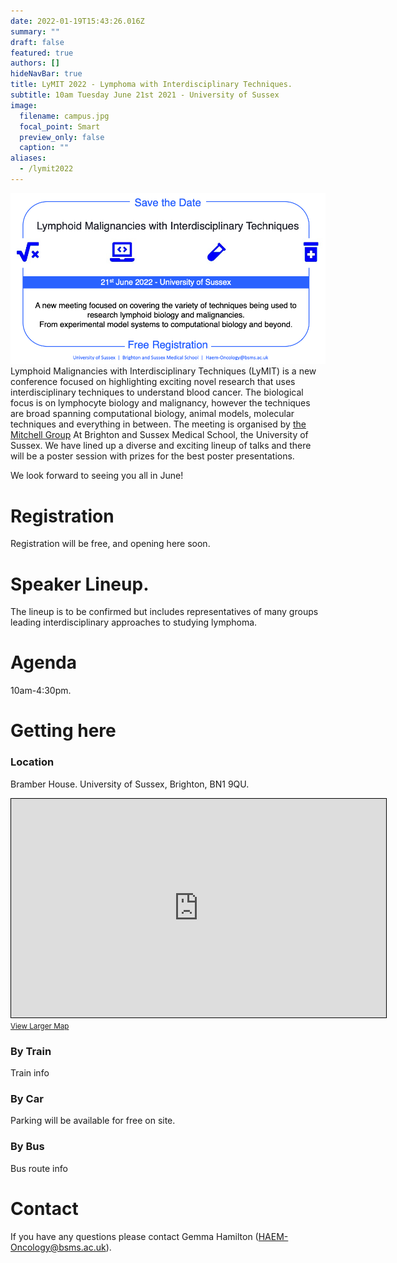 ```yaml
---
date: 2022-01-19T15:43:26.016Z
summary: ""
draft: false
featured: true
authors: []
hideNavBar: true
title: LyMIT 2022 - Lymphoma with Interdisciplinary Techniques.
subtitle: 10am Tuesday June 21st 2021 - University of Sussex
image:
  filename: campus.jpg
  focal_point: Smart
  preview_only: false
  caption: ""
aliases:
  - /lymit2022
---
```

![](savethedate2.png)
Lymphoid Malignancies with Interdisciplinary Techniques (LyMIT) is a new conference focused on highlighting exciting novel research that uses interdisciplinary techniques to understand blood cancer. The biological focus is on lymphocyte biology and malignancy, however the techniques are broad spanning computational biology, animal models, molecular techniques and everything in between. The meeting is organised by [the Mitchell Group](/) At Brighton and Sussex Medical School, the University of Sussex. We have lined up a diverse and exciting lineup of talks and there will be a poster session with prizes for the best poster presentations.

We look forward to seeing you all in June!

# Registration

Registration will be free, and opening here soon.

# Speaker Lineup.

The lineup is to be confirmed but includes representatives of many groups leading interdisciplinary approaches to studying lymphoma.

# Agenda

10am-4:30pm.

# Getting here

### Location

Bramber House. University of Sussex, Brighton, BN1 9QU.

<iframe width="600" height="350" frameborder="0" scrolling="no" marginheight="0" marginwidth="0" src="https://www.openstreetmap.org/export/embed.html?bbox=-0.09531497955322267%2C50.863922603540715%2C-0.08115291595458986%2C50.871100009197264&amp;layer=mapnik&amp;marker=50.867511444503045%2C-0.08823394775390625" style="border: 1px solid black"></iframe><br/><small><a href="https://www.openstreetmap.org/?mlat=50.86751&amp;mlon=-0.08823#map=17/50.86751/-0.08823">View Larger Map</a></small>

### By Train

Train info

### By Car

Parking will be available for free on site.

### By Bus

Bus route info

# Contact

If you have any questions please contact Gemma Hamilton ([HAEM-Oncology@bsms.ac.uk](mailto:HAEM-Oncology@bsms.ac.uk)).

